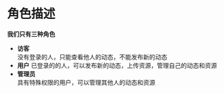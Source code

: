 # 角色描述
**我们只有三种角色**

+ **访客**  
没有登录的人，只能查看他人的动态，不能发布新的动态
+ **用户** 
已登录的的人，可以发布新的动态，上传资源，管理自己的动态和资源
+ **管理员**  
具有特殊权限的用户，可以管理其他人的动态和资源